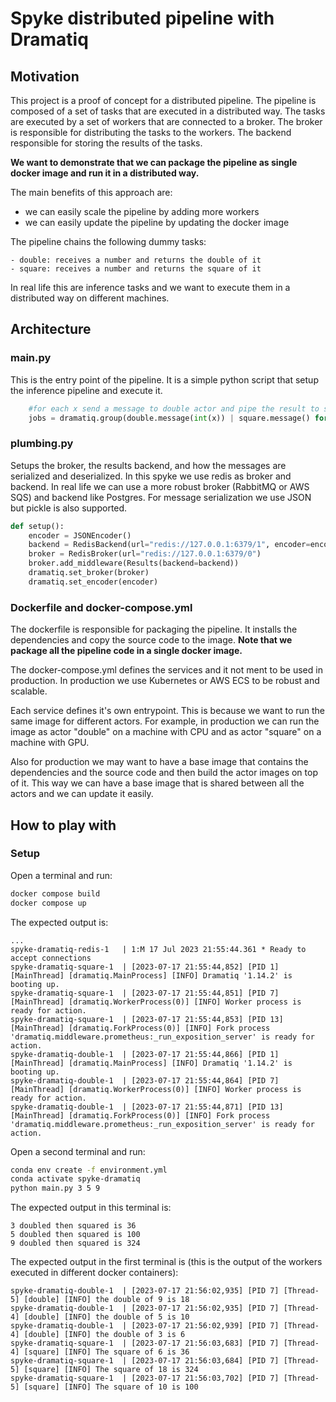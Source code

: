# Spyke distributed pipeline with Dramatiq

## Motivation

This project is a proof of concept for a distributed pipeline. The pipeline is composed of a set of tasks that are executed in a distributed way. The tasks are executed by a set of workers that are connected to a broker. The broker is responsible for distributing the tasks to the workers. The backend responsible for storing the results of the tasks.

**We want to demonstrate that we can package the pipeline as single docker image and run it in a distributed way.**

The main benefits of this approach are:

- we can easily scale the pipeline by adding more workers
- we can easily update the pipeline by updating the docker image

The pipeline chains the following dummy tasks:

    - double: receives a number and returns the double of it
    - square: receives a number and returns the square of it

In real life this are inference tasks and we want to execute them in a distributed way on different machines.

## Architecture

### main.py

This is the entry point of the pipeline. It is a simple python script that setup the inference pipeline and execute it.

```python
    #for each x send a message to double actor and pipe the result to square actor
    jobs = dramatiq.group(double.message(int(x)) | square.message() for x in arguments.xs).run()  
```

### plumbing.py

Setups the broker, the results backend, and how the messages are serialized and deserialized.
In this spyke we use redis as broker and backend. In real life we can use a more robust broker (RabbitMQ or AWS SQS) and backend like Postgres. For message serialization we use JSON but pickle is also supported.

```python
def setup():
    encoder = JSONEncoder()
    backend = RedisBackend(url="redis://127.0.0.1:6379/1", encoder=encoder)
    broker = RedisBroker(url="redis://127.0.0.1:6379/0")
    broker.add_middleware(Results(backend=backend))
    dramatiq.set_broker(broker)
    dramatiq.set_encoder(encoder)
```

### Dockerfile and docker-compose.yml

The dockerfile is responsible for packaging the pipeline. It installs the dependencies and copy the source code to the image.
**Note that we package all the pipeline code in a single docker image.**

The docker-compose.yml defines the services and it not ment to be used in production. In production we use Kubernetes or AWS ECS to be robust and scalable.

Each service defines it's own entrypoint. This is because we want to run the same image for different actors. For example, in production we can run the image as actor "double" on a machine with CPU and as actor "square" on a machine with GPU.

Also for production we may want to have a base image that contains the dependencies and the source code and then build the actor images on top of it. This way we can have a base image that is shared between all the actors and we can update it easily.

## How to play with

### Setup

Open a terminal and run:

```bash
docker compose build
docker compose up
```

The expected output is:

```text
...
spyke-dramatiq-redis-1   | 1:M 17 Jul 2023 21:55:44.361 * Ready to accept connections
spyke-dramatiq-square-1  | [2023-07-17 21:55:44,852] [PID 1] [MainThread] [dramatiq.MainProcess] [INFO] Dramatiq '1.14.2' is booting up.
spyke-dramatiq-square-1  | [2023-07-17 21:55:44,851] [PID 7] [MainThread] [dramatiq.WorkerProcess(0)] [INFO] Worker process is ready for action.
spyke-dramatiq-square-1  | [2023-07-17 21:55:44,853] [PID 13] [MainThread] [dramatiq.ForkProcess(0)] [INFO] Fork process 'dramatiq.middleware.prometheus:_run_exposition_server' is ready for action.
spyke-dramatiq-double-1  | [2023-07-17 21:55:44,866] [PID 1] [MainThread] [dramatiq.MainProcess] [INFO] Dramatiq '1.14.2' is booting up.
spyke-dramatiq-double-1  | [2023-07-17 21:55:44,864] [PID 7] [MainThread] [dramatiq.WorkerProcess(0)] [INFO] Worker process is ready for action.
spyke-dramatiq-double-1  | [2023-07-17 21:55:44,871] [PID 13] [MainThread] [dramatiq.ForkProcess(0)] [INFO] Fork process 'dramatiq.middleware.prometheus:_run_exposition_server' is ready for action.
```

Open a second terminal and run:

```bash
conda env create -f environment.yml
conda activate spyke-dramatiq
python main.py 3 5 9
```

The expected output in this terminal is:

```text
3 doubled then squared is 36
5 doubled then squared is 100
9 doubled then squared is 324
```

The expected output in the first terminal is (this is the output of the workers executed in different docker containers):

```text
spyke-dramatiq-double-1  | [2023-07-17 21:56:02,935] [PID 7] [Thread-5] [double] [INFO] the double of 9 is 18
spyke-dramatiq-double-1  | [2023-07-17 21:56:02,935] [PID 7] [Thread-4] [double] [INFO] the double of 5 is 10
spyke-dramatiq-double-1  | [2023-07-17 21:56:02,939] [PID 7] [Thread-4] [double] [INFO] the double of 3 is 6
spyke-dramatiq-square-1  | [2023-07-17 21:56:03,683] [PID 7] [Thread-4] [square] [INFO] The square of 6 is 36
spyke-dramatiq-square-1  | [2023-07-17 21:56:03,684] [PID 7] [Thread-5] [square] [INFO] The square of 18 is 324
spyke-dramatiq-square-1  | [2023-07-17 21:56:03,702] [PID 7] [Thread-5] [square] [INFO] The square of 10 is 100
```
